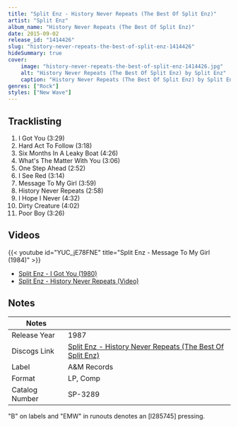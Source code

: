 ```yaml
---
title: "Split Enz - History Never Repeats (The Best Of Split Enz)"
artist: "Split Enz"
album_name: "History Never Repeats (The Best Of Split Enz)"
date: 2015-09-02
release_id: "1414426"
slug: "history-never-repeats-the-best-of-split-enz-1414426"
hideSummary: true
cover:
    image: "history-never-repeats-the-best-of-split-enz-1414426.jpg"
    alt: "History Never Repeats (The Best Of Split Enz) by Split Enz"
    caption: "History Never Repeats (The Best Of Split Enz) by Split Enz"
genres: ["Rock"]
styles: ["New Wave"]
---
```


## Tracklisting
1. I Got You (3:29)
2. Hard Act To Follow (3:18)
3. Six Months In A Leaky Boat (4:26)
4. What's The Matter With You (3:06)
5. One Step Ahead (2:52)
6. I See Red (3:14)
7. Message To My Girl (3:59)
8. History Never Repeats (2:58)
9. I Hope I Never (4:32)
10. Dirty Creature (4:02)
11. Poor Boy (3:26)

## Videos
{{< youtube id="YUC_jE78FNE" title="Split Enz - Message To My Girl (1984)" >}}
- [Split Enz - I Got You (1980)](https://www.youtube.com/watch?v=YmQlBfxh4Us)
- [Split Enz - History Never Repeats (Video)](https://www.youtube.com/watch?v=TvBVcLMkhFE)


## Notes

| Notes          |             |
| ---------------| ----------- |
| Release Year   | 1987 |
| Discogs Link   | [Split Enz - History Never Repeats (The Best Of Split Enz)](https://www.discogs.com/release/1414426-Split-Enz-History-Never-Repeats-The-Best-Of-Split-Enz) |
| Label          | A&M Records |
| Format         | LP, Comp |
| Catalog Number | SP-3289 |

"B" on labels and "EMW" in runouts denotes an [l285745] pressing.

